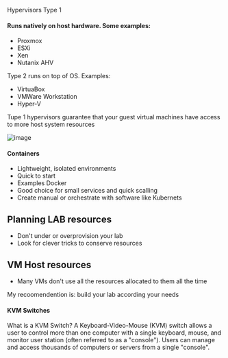 
Hypervisors 
Type 1 <br>
#### Runs natively on host hardware. Some examples:
* Proxmox 
* ESXi
* Xen 
* Nutanix AHV 

Type 2 runs on top of OS. Examples:
* VirtuaBox 
* VMWare Workstation
* Hyper-V


Tupe 1 hypervisors guarantee that your guest virtual machines have access to more host system resources 

![image](https://user-images.githubusercontent.com/22988682/202482833-fcd81072-898c-4b23-b9c5-ecbb44260efe.png)

#### Containers
* Lightweight, isolated environments 
* Quick to start
* Examples Docker 
* Good choice for small services and quick scalling 
* Create manual or orchestrate with software like Kubernets 

## Planning LAB resources 
* Don't under or overprovision your lab
* Look for clever tricks to conserve resources 

## VM Host resources 
* Many VMs don't use all the resources allocated to them all the time 

My recoomendention is: build your lab according your needs 

#### KVM Switches
What is a KVM Switch? A Keyboard-Video-Mouse (KVM) switch allows a user to control more than one computer with a single keyboard, mouse, and monitor user station (often referred to as a "console"). Users can manage and access thousands of computers or servers from a single "console".
